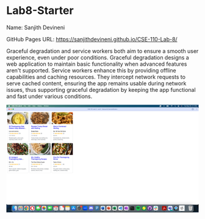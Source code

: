 # Lab8-Starter

Name: Sanjith Devineni

GitHub Pages URL: https://sanjithdevineni.github.io/CSE-110-Lab-8/


Graceful degradation and service workers both aim to ensure a smooth user experience, even under poor conditions. Graceful degradation designs a web application to maintain basic functionality when advanced features aren't supported. Service workers enhance this by providing offline capabilities and caching resources. They intercept network requests to serve cached content, ensuring the app remains usable during network issues, thus supporting graceful degradation by keeping the app functional and fast under various conditions.

![pwa image](pwa.png)